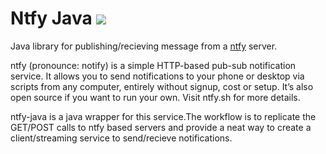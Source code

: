 
# Ntfy Java  ![](https://github.com/binwiederhier/ntfy/blob/main/web/public/static/images/ntfy.png)

Java library for publishing/recieving message from a [ntfy](https://github.com/binwiederhier/ntfy) server.

ntfy (pronounce: notify) is a simple HTTP-based pub-sub notification service. It allows you to send notifications to your phone or desktop via scripts from any computer, entirely without signup, cost or setup. It’s also open source if you want to run your own. Visit ntfy.sh for more details.

ntfy-java is a java wrapper for this service.The workflow is to replicate the GET/POST calls to ntfy based servers and provide a neat way to create a client/streaming service to send/recieve notifications. 